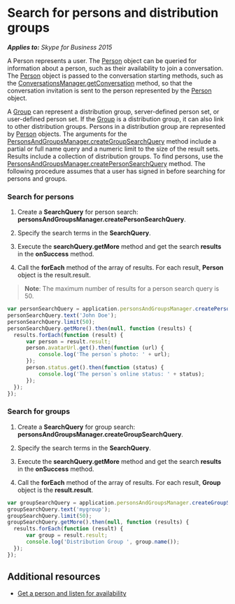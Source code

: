 
# Search for persons and distribution groups


 _**Applies to:** Skype for Business 2015_

A Person represents a user. The [Person](http://officedev.github.io/skype-docs/Skype/WebSDK/model/api/interfaces/jcafe.person.html) object can be queried for information about a person, such as their availability to join a conversation. The [Person](http://officedev.github.io/skype-docs/Skype/WebSDK/model/api/interfaces/jcafe.person.html) object is passed to the conversation starting methods, such as the [ConversationsManager.getConversation](http://officedev.github.io/skype-docs/Skype/WebSDK/model/api/interfaces/jcafe.conversationsmanager.html#getconversation) method, so that the conversation invitation is sent to the person represented by the [Person](http://officedev.github.io/skype-docs/Skype/WebSDK/model/api/interfaces/jcafe.person.html) object.

A [Group](http://officedev.github.io/skype-docs/Skype/WebSDK/model/api/interfaces/jcafe.group.html) can represent a distribution group, server-defined person set, or user-defined person set. If the [Group](http://officedev.github.io/skype-docs/Skype/WebSDK/model/api/interfaces/jcafe.group.html) is a distribution group, it can also link to other distribution groups. Persons in a distribution group are represented by [Person](http://officedev.github.io/skype-docs/Skype/WebSDK/model/api/interfaces/jcafe.person.html) objects. The arguments for the [PersonsAndGroupsManager.createGroupSearchQuery](http://officedev.github.io/skype-docs/Skype/WebSDK/model/api/interfaces/jcafe.personsandgroupsmanager.html#creategroupsearchquery) method include a partial or full name query and a numeric limit to the size of the result sets. Results include a collection of distribution groups. To find persons, use the [PersonsAndGroupsManager.createPersonSearchQuery](http://officedev.github.io/skype-docs/Skype/WebSDK/model/api/interfaces/jcafe.personsandgroupsmanager.html#createpersonsearchquery) method.
The following procedure assumes that a user has signed in before searching for persons and groups.

### Search for persons


1. Create a  **SearchQuery** for person search: **personsAndGroupsManager.createPersonSearchQuery**.

2. Specify the search terms in the  **SearchQuery**.

3. Execute the  **searchQuery.getMore** method and get the search **results** in the **onSuccess** method.

4. Call the  **forEach** method of the array of results. For each result, **Person** object is the result.result.

>**Note**:  The maximum number of results for a person search query is 50. 

  ```js
var personSearchQuery = application.personsAndGroupsManager.createPersonSearchQuery();
personSearchQuery.text('John Doe');
personSearchQuery.limit(50);
personSearchQuery.getMore().then(null, function (results) {
    results.forEach(function (result) {
        var person = result.result;
        person.avatarUrl.get().then(function (url) {
            console.log('The person`s photo: ' + url);
        });
        person.status.get().then(function (status) {
            console.log('The person`s online status: ' + status);
        });
    });
});
  ```


### Search for groups


1. Create a  **SearchQuery** for group search: **personsAndGroupsManager.createGroupSearchQuery**.

2. Specify the search terms in the  **SearchQuery**.

3. Execute the  **searchQuery.getMore** method and get the search **results** in the **onSuccess** method.

4. Call the  **forEach** method of the array of results. For each result, **Group** object is the **result.result**.


  ```js
var groupSearchQuery = application.personsAndGroupsManager.createGroupSearchQuery();
groupSearchQuery.text('mygroup');
groupSearchQuery.limit(50);
groupSearchQuery.getMore().then(null, function (results) {
    results.forEach(function (result) {
        var group = result.result;
        console.log('Distribution Group ', group.name());
    });
});
  ```


## Additional resources


- [Get a person and listen for availability](ListenForAvailability.md)

